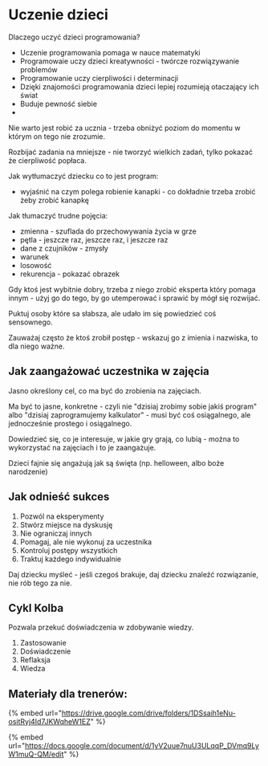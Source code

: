 # Uczenie dzieci

Dlaczego uczyć dzieci programowania?

* Uczenie programowania pomaga w nauce matematyki
* Programowaie uczy dzieci kreatywności - twórcze rozwiązywanie problemów
* Programowanie uczy cierpliwości i determinacji
* Dzięki znajomości programowania dzieci lepiej rozumieją otaczający ich świat
* Buduje pewność siebie
*

Nie warto jest robić za ucznia - trzeba obniżyć poziom do momentu w którym on tego nie zrozumie.

Rozbijać zadania na mniejsze - nie tworzyć wielkich zadań, tylko pokazać że cierpliwość popłaca.

Jak wytłumaczyć dziecku co to jest program:

* wyjaśnić na czym polega robienie kanapki - co dokładnie trzeba zrobić żeby zrobić kanapkę

Jak tłumaczyć trudne pojęcia:

* zmienna - szuflada do przechowywania życia w grze
* pętla - jeszcze raz, jeszcze raz, i jeszcze raz
* dane z czujników - zmysły
* warunek
* losowość
* rekurencja - pokazać obrazek

Gdy ktoś jest wybitnie dobry, trzeba z niego zrobić eksperta który pomaga innym - użyj go do tego, by go utemperować i sprawić by mógł się rozwijać.

Puktuj osoby które sa słabsza, ale udało im się powiedzieć coś sensownego.

Zauważaj często że ktoś zrobił postęp - wskazuj go z imienia i nazwiska, to dla niego ważne.

## Jak zaangażować uczestnika w zajęcia

Jasno określony cel, co ma być do zrobienia na zajęciach.

Ma być to jasne, konkretne - czyli nie "dzisiaj zrobimy sobie jakiś program" albo "dzisiaj zaprogramujemy kalkulator" - musi być coś osiągalnego, ale jednocześnie prostego i osiągalnego.

Dowiedzieć się, co je interesuje, w jakie gry grają, co lubią - można to wykorzystać na zajęciach i to je zaangażuje.

Dzieci fajnie się angażują jak są święta (np. helloween, albo boże narodzenie)

## Jak odnieść sukces

1. Pozwól na eksperymenty
2. Stwórz miejsce na dyskusję
3. Nie ograniczaj innych
4. Pomagaj, ale nie wykonuj za uczestnika
5. Kontroluj postępy wszystkich
6. Traktuj każdego indywidualnie

Daj dziecku myśleć - jeśli czegoś brakuje, daj dziecku znaleźć rozwiązanie, nie rób tego za nie.

## Cykl Kolba

Pozwala przekuć doświadczenia w zdobywanie wiedzy.

1. Zastosowanie
2. Doświadczenie
3. Reflaksja
4. Wiedza



## Materiały dla trenerów: 

{% embed url="https://drive.google.com/drive/folders/1DSsaih1eNu-ositRyj4Id7JKWqheW1EZ" %}

{% embed url="https://docs.google.com/document/d/1yV2uue7nuU3ULqqP_DVmq9LyW1muQ-QM/edit" %}
